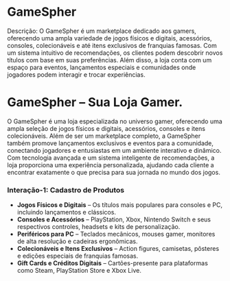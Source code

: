 # GameSpher

Descrição: O GameSpher é um marketplace dedicado aos gamers, oferecendo uma ampla variedade de jogos físicos e digitais, acessórios, consoles, colecionáveis e até itens exclusivos de franquias famosas. Com um sistema intuitivo de recomendações, os clientes podem descobrir novos títulos com base em suas preferências. Além disso, a loja conta com um espaço para eventos, lançamentos especiais e comunidades onde jogadores podem interagir e trocar experiências.

# GameSpher – Sua Loja Gamer.

O GameSpher é uma loja especializada no universo gamer, oferecendo uma ampla seleção de jogos físicos e digitais, acessórios, consoles e itens colecionáveis. Além de ser um marketplace completo, a GameSpher também promove lançamentos exclusivos e eventos para a comunidade, conectando jogadores e entusiastas em um ambiente interativo e dinâmico. Com tecnologia avançada e um sistema inteligente de recomendações, a loja proporciona uma experiência personalizada, ajudando cada cliente a encontrar exatamente o que precisa para sua jornada no mundo dos jogos.

### Interação-1: Cadastro de Produtos

- **Jogos Físicos e Digitais** – Os títulos mais populares para consoles e PC, incluindo lançamentos e clássicos.  
- **Consoles e Acessórios** – PlayStation, Xbox, Nintendo Switch e seus respectivos controles, headsets e kits de personalização.  
- **Periféricos para PC** – Teclados mecânicos, mouses gamer, monitores de alta resolução e cadeiras ergonômicas.  
- **Colecionáveis e Itens Exclusivos** – Action figures, camisetas, pôsteres e edições especiais de franquias famosas.  
- **Gift Cards e Créditos Digitais** – Cartões-presente para plataformas como Steam, PlayStation Store e Xbox Live.  
